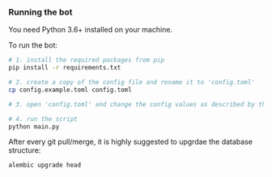 ### Running the bot

You need Python 3.6+ installed on your machine. 

To run the bot:

```bash
# 1. install the required packages from pip
pip install -r requirements.txt

# 2. create a copy of the config file and rename it to 'config.toml'
cp config.example.toml config.toml

# 3. open 'config.toml' and change the config values as described by the comments

# 4. run the script
python main.py
```

After every git pull/merge, it is highly suggested to upgrdae the database structure:

```bash
alembic upgrade head
```
